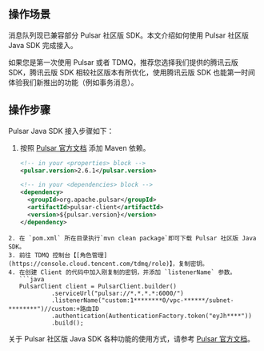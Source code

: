 ## 操作场景
消息队列现已兼容部分 Pulsar 社区版 SDK。本文介绍如何使用 Pulsar 社区版 Java SDK 完成接入。

如果您是第一次使用 Pulsar 或者 TDMQ，推荐您选择我们提供的腾讯云版 SDK，腾讯云版 SDK 相较社区版本有所优化，使用腾讯云版 SDK 也能第一时间体验我们新推出的功能（例如事务消息）。



## 操作步骤
Pulsar Java SDK 接入步骤如下：
1. 按照 [Pulsar 官方文档](http://pulsar.apache.org/docs/en/client-libraries-java/) 添加 Maven 依赖。
   ```xml
   <!-- in your <properties> block -->
   <pulsar.version>2.6.1</pulsar.version>
   
   <!-- in your <dependencies> block -->
   <dependency>
     <groupId>org.apache.pulsar</groupId>
     <artifactId>pulsar-client</artifactId>
     <version>${pulsar.version}</version>
   </dependency>
```
2. 在 `pom.xml` 所在目录执行`mvn clean package`即可下载 Pulsar 社区版 Java SDK。
3. 前往 TDMQ 控制台【[角色管理](https://console.cloud.tencent.com/tdmq/role)】，复制密钥。
4. 在创建 Client 的代码中加入刚复制的密钥，并添加 `listenerName` 参数。
   ```java
   PulsarClient client = PulsarClient.builder()
            .serviceUrl("pulsar://*.*.*.*:6000/")
            .listenerName("custom:1********0/vpc-******/subnet-********")//custom:+路由ID
            .authentication(AuthenticationFactory.token("eyJh****"))
            .build();
   ```
关于 Pulsar 社区版 Java SDK 各种功能的使用方式，请参考 [Pulsar 官方文档](http://pulsar.apache.org/docs/en/client-libraries-java/)。

